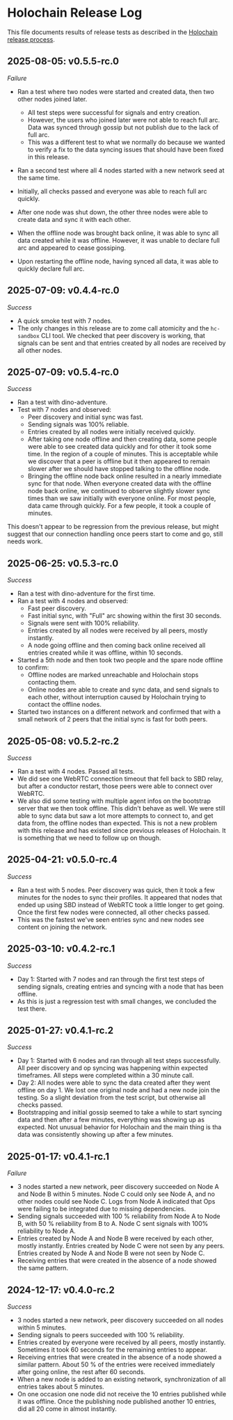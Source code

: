 # Holochain Release Log

This file documents results of release tests as described in the [Holochain release process](RELEASE.md).

## 2025-08-05: v0.5.5-rc.0

*Failure*
- Ran a test where two nodes were started and created data, then two other nodes joined later.
  - All test steps were successful for signals and entry creation.
  - However, the users who joined later were not able to reach full arc. Data was synced through gossip but not publish
    due to the lack of full arc.
  - This was a different test to what we normally do because we wanted to verify a fix to the data syncing issues that
    should have been fixed in this release.

- Ran a second test where all 4 nodes started with a new network seed at the same time.
- Initially, all checks passed and everyone was able to reach full arc quickly.
- After one node was shut down, the other three nodes were able to create data and sync it with each other.
- When the offline node was brought back online, it was able to sync all data created while it was offline. However, it
  was unable to declare full arc and appeared to cease gossiping.
- Upon restarting the offline node, having synced all data, it was able to quickly declare full arc.

## 2025-07-09: v0.4.4-rc.0

*Success*
- A quick smoke test with 7 nodes.
- The only changes in this release are to zome call atomicity and the `hc-sandbox` CLI tool. We checked that peer 
  discovery is working, that signals can be sent and that entries created by all nodes are received by all other nodes.

## 2025-07-09: v0.5.4-rc.0

*Success*
- Ran a test with dino-adventure.
- Test with 7 nodes and observed:
  - Peer discovery and initial sync was fast.
  - Sending signals was 100% reliable.
  - Entries created by all nodes were initially received quickly.
  - After taking one node offline and then creating data, some people were able to see created data quickly and for
    other it took some time. In the region of a couple of minutes. This is acceptable while we discover that a peer
    is offline but it then appeared to remain slower after we should have stopped talking to the offline node.
  - Bringing the offline node back online resulted in a nearly immediate sync for that node. When everyone created data
    with the offline node back online, we continued to observe slightly slower sync times than we saw initially with
    everyone online. For most people, data came through quickly. For a few people, it took a couple of minutes.

This doesn't appear to be regression from the previous release, but might suggest that our connection handling once 
peers start to come and go, still needs work.

## 2025-06-25: v0.5.3-rc.0

*Success*
- Ran a test with dino-adventure for the first time.
- Ran a test with 4 nodes and observed:
  - Fast peer discovery.
  - Fast initial sync, with "Full" arc showing within the first 30 seconds.
  - Signals were sent with 100% reliability.
  - Entries created by all nodes were received by all peers, mostly instantly.
  - A node going offline and then coming back online received all entries created while it was offline, within 10 seconds.
- Started a 5th node and then took two people and the spare node offline to confirm:
  - Offline nodes are marked unreachable and Holochain stops contacting them.
  - Online nodes are able to create and sync data, and send signals to each other, without interruption caused by Holochain
    trying to contact the offline nodes.
- Started two instances on a different network and confirmed that with a small network of 2 peers that the initial sync is
  fast for both peers.

## 2025-05-08: v0.5.2-rc.2

*Success*
- Ran a test with 4 nodes. Passed all tests.
- We did see one WebRTC connection timeout that fell back to SBD relay, but after a conductor restart, those peers
  were able to connect over WebRTC.
- We also did some testing with multiple agent infos on the bootstrap server that we then took offline. This didn't 
  behave as well. We were still able to sync data but saw a lot more attempts to connect to, and get data from, the 
  offline nodes than expected. This is not a new problem with this release and has existed since previous releases of 
  Holochain. It is something that we need to follow up on though.

## 2025-04-21: v0.5.0-rc.4

*Success*
- Ran a test with 5 nodes. Peer discovery was quick, then it took a few minutes for the nodes to sync their profiles.
  It appeared that nodes that ended up using SBD instead of WebRTC took a little longer to get going. Once the first
  few nodes were connected, all other checks passed.
- This was the fastest we've seen entries sync and new nodes see content on joining the network.

## 2025-03-10: v0.4.2-rc.1

*Success*
- Day 1: Started with 7 nodes and ran through the first test steps of sending signals, creating entries and syncing 
  with a node that has been offline.
- As this is just a regression test with small changes, we concluded the test there.

## 2025-01-27: v0.4.1-rc.2

*Success*
- Day 1: Started with 6 nodes and ran through all test steps successfully. All peer discovery and op syncing was 
  happening within expected timeframes. All steps were completed within a 30 minute call.
- Day 2: All nodes were able to sync the data created after they went offline on day 1. We lost one original node and 
  had a new node join the testing. So a slight deviation from the test script, but otherwise all checks passed.
- Bootstrapping and initial gossip seemed to take a while to start syncing data and then after a few minutes, 
  everything was showing up as expected. Not unusual behavior for Holochain and the main thing is tha data was
  consistently showing up after a few minutes.

## 2025-01-17: v0.4.1-rc.1

*Failure*
- 3 nodes started a new network, peer discovery succeeded on Node A and Node B within 5 minutes. Node C could only see Node A, and no other nodes could see Node C. Logs from Node A indicated that Ops were failing to be integrated due to missing dependencies.
- Sending signals succeeded with 100 % reliability from Node A to Node B, with 50 % reliability from B to A. Node C sent signals with 100% reliability to Node A.
- Entries created by Node A and Node B were received by each other, mostly instantly. Entries created by Node C were not seen by any peers. Entries created by Node A and Node B were not seen by Node C.
- Receiving entries that were created in the absence of a node showed the same pattern.

## 2024-12-17: v0.4.0-rc.2

*Success*
- 3 nodes started a new network, peer discovery succeeded on all nodes within 5 minutes.
- Sending signals to peers succeeded with 100 % reliability.
- Entries created by everyone were received by all peers, mostly instantly. Sometimes it took 60 seconds for the remaining entries to appear.
- Receiving entries that were created in the absence of a node showed a similar pattern. About 50 % of the entries were received immediately after going online, the rest after 60 seconds.
- When a new node is added to an existing network, synchronization of all entries takes about 5 minutes.
- On one occasion one node did not receive the 10 entries published while it was offline. Once the publishing node published another 10 entries, did all 20 come in almost instantly.
